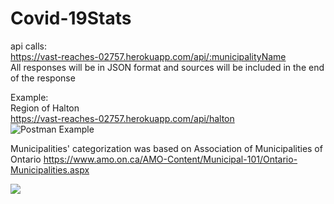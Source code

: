 # Covid-19Stats
api calls: <br/>
https://vast-reaches-02757.herokuapp.com/api/:municipalityName <br/>
All responses will be in JSON format and sources will be included in the end of the response <br/>

Example:<br/>
Region of Halton<br/>
https://vast-reaches-02757.herokuapp.com/api/halton<br/>
![Postman Example](https://githubcovid.s3.ca-central-1.amazonaws.com/Screen+Shot+2020-04-01+at+8.11.25+PM.png)

Municipalities' categorization was based on Association of Municipalities of Ontario
https://www.amo.on.ca/AMO-Content/Municipal-101/Ontario-Municipalities.aspx

![](https://githubcovid.s3.ca-central-1.amazonaws.com/Screen+Shot+2020-04-01+at+8.25.18+PM.png)
